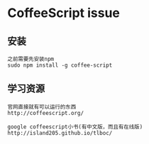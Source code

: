 CoffeeScript issue
===
    
安装
---
    之前需要先安装npm
    sudo npm install -g coffee-script

学习资源
---
    官网直接就有可以运行的东西
    http://coffeescript.org/

    google coffeescript小书(有中文版，而且有在线版)
    http://island205.github.io/tlboc/
